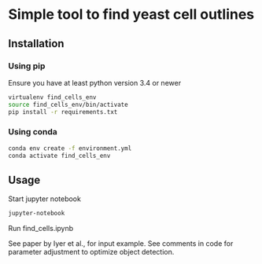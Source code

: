 # Simple tool to find yeast cell outlines

## Installation
### Using pip
Ensure you have at least python version 3.4 or newer
```bash
virtualenv find_cells_env
source find_cells_env/bin/activate
pip install -r requirements.txt
```
### Using conda
```bash
conda env create -f environment.yml
conda activate find_cells_env
```

## Usage
Start jupyter notebook
```bash
jupyter-notebook
```
Run find_cells.ipynb

See paper by Iyer et al., for input example. See comments in code for parameter adjustment to optimize object detection.
